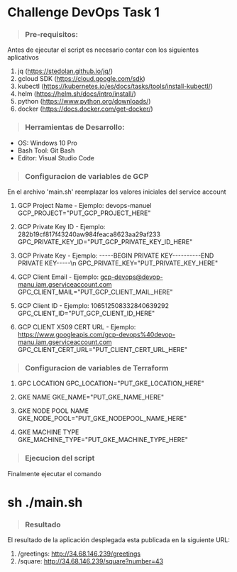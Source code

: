 # Challenge DevOps Task 1

> ### Pre-requisitos:
Antes de ejecutar el script es necesario contar con los siguientes aplicativos

1. jq (https://stedolan.github.io/jq/)
2. gcloud SDK (https://cloud.google.com/sdk)
3. kubectl (https://kubernetes.io/es/docs/tasks/tools/install-kubectl/)
4. helm (https://helm.sh/docs/intro/install/)
5. python (https://www.python.org/downloads/)
6. docker (https://docs.docker.com/get-docker/)

> ### Herramientas de Desarrollo:
- OS: Windows 10 Pro
- Bash Tool: Git Bash
- Editor: Visual Studio Code

> ### Configuracion de variables de GCP
En el archivo 'main.sh' reemplazar los valores iniciales del service account

1. GCP Project Name - Ejemplo: devops-manuel
GCP_PROJECT="PUT_GCP_PROJECT_HERE"

2. GCP Private Key ID - Ejemplo: 282b19cf817f43240aw984feaca8623aa29af233
GPC_PRIVATE_KEY_ID="PUT_GCP_PRIVATE_KEY_ID_HERE"

3. GCP Private Key - Ejemplo: -----BEGIN PRIVATE KEY-----\-----END PRIVATE KEY-----\n
GPC_PRIVATE_KEY="PUT_PRIVATE_KEY_HERE"

4. GCP Client Email - Ejemplo: gcp-devops@devop-manu.iam.gserviceaccount.com
GPC_CLIENT_MAIL="PUT_GCP_CLIENT_MAIL_HERE"

5. GCP Client ID - Ejemplo: 106512508332840639292
GPC_CLIENT_ID="PUT_GCP_CLIENT_ID_HERE"

6. GCP CLIENT X509 CERT URL - Ejemplo: https://www.googleapis.com/gcp-devops%40devop-manu.iam.gserviceaccount.com
GPC_CLIENT_CERT_URL="PUT_CLIENT_CERT_URL_HERE"

> ### Configuracion de variables de Terraform

1. GPC LOCATION
GPC_LOCATION="PUT_GKE_LOCATION_HERE"

2. GKE NAME
GKE_NAME="PUT_GKE_NAME_HERE"

3. GKE NODE POOL NAME
GKE_NODE_POOL="PUT_GKE_NODEPOOL_NAME_HERE"

4. GKE MACHINE TYPE
GKE_MACHINE_TYPE="PUT_GKE_MACHINE_TYPE_HERE"

> ### Ejecucion del script

Finalmente ejecutar el comando
# sh ./main.sh

> ### Resultado

El resultado de la aplicación desplegada esta publicada en la siguiente URL:

1. /greetings: http://34.68.146.239/greetings
2. /square: http://34.68.146.239/square?number=43
